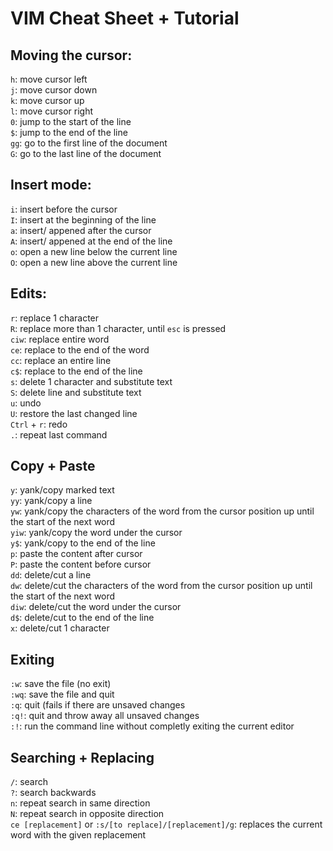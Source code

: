 # VIM Cheat Sheet + Tutorial

## Moving the cursor:
`h`: move cursor left <br>
`j`: move cursor down <br>
`k`: move cursor up <br>
`l`: move cursor right <br>
`0`: jump to the start of the line <br>
`$`: jump to the end of the line <br>
`gg`: go to the first line of the document <br>
`G`: go to the last line of the document <br>

## Insert mode:
`i`: insert before the cursor <br> 
`I`: insert at the beginning of the line <br>
`a`: insert/ appened after the cursor <br>
`A`: insert/ appened at the end of the line <br>
`o`: open a new line below the current line <br> 
`O`: open a new line above the current line <br>

## Edits:
`r`: replace 1 character <br> 
`R`: replace more than 1 character, until `esc` is pressed <br>
`ciw`: replace entire word <br>
`ce`: replace to the end of the word <br>
`cc`: replace an entire line <br>
`c$`: replace to the end of the line <br>
`s`: delete 1 character and substitute text <br>
`S`: delete line and substitute text <br>
`u`: undo <br>
`U`: restore the last changed line <br> 
`Ctrl` + `r`: redo <br>
`.`: repeat last command <br>

## Copy + Paste
`y`: yank/copy marked text <br>
`yy`: yank/copy a line <br>
`yw`: yank/copy the characters of the word from the cursor position up until the start of the next word <br>
`yiw`: yank/copy the word under the cursor <br>
`y$`: yank/copy to the end of the line <br>
`p`: paste the content after cursor <br>
`P`: paste the content before cursor <br>
`dd`: delete/cut a line <br>
`dw`: delete/cut the characters of the word from the cursor position up until the start of the next word <br>
`diw`: delete/cut the word under the cursor <br>
`d$`: delete/cut to the end of the line <br>
`x`: delete/cut 1 character <br>

## Exiting
`:w`: save the file (no exit) <br>
`:wq`: save the file and quit <br>
`:q`: quit (fails if there are unsaved changes <br>
`:q!`: quit and throw away all unsaved changes <br>
`:!`: run the command line without completly exiting the current editor <br>

## Searching + Replacing
`/`: search <br>
`?`: search backwards <br>
`n`: repeat search in same direction <br>
`N`: repeat search in opposite direction  <br>
`ce [replacement]` or `:s/[to replace]/[replacement]/g`: replaces the current word with the given replacement <br>
